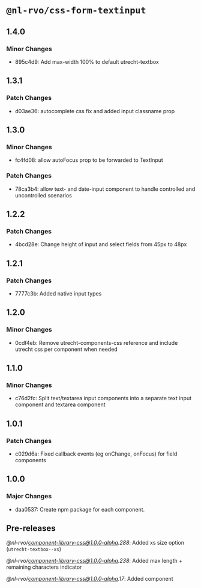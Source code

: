# `@nl-rvo/css-form-textinput`

## 1.4.0

### Minor Changes

- 895c4d9: Add max-width 100% to default utrecht-textbox

## 1.3.1

### Patch Changes

- d03ae36: autocomplete css fix and added input classname prop

## 1.3.0

### Minor Changes

- fc4fd08: allow autoFocus prop to be forwarded to TextInput

### Patch Changes

- 78ca3b4: allow text- and date-input component to handle controlled and uncontrolled scenarios

## 1.2.2

### Patch Changes

- 4bcd28e: Change height of input and select fields from 45px to 48px

## 1.2.1

### Patch Changes

- 7777c3b: Added native input types

## 1.2.0

### Minor Changes

- 0cdf4eb: Remove utrecht-components-css reference and include utrecht css per component when needed

## 1.1.0

### Minor Changes

- c76d2fc: Split text/textarea input components into a separate text input component and textarea component

## 1.0.1

### Patch Changes

- c029d6a: Fixed callback events (eg onChange, onFocus) for field components

## 1.0.0

### Major Changes

- daa0537: Create npm package for each component.

## Pre-releases

_@nl-rvo/component-library-css@1.0.0-alpha.288_:
Added xs size option (`utrecht-textbox--xs`)

_@nl-rvo/component-library-css@1.0.0-alpha.238_:
Added max length + remaining characters indicator

_@nl-rvo/component-library-css@1.0.0-alpha.17_:
Added component
